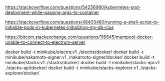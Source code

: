 https://stackoverflow.com/questions/54256980/kubernetes-pod-deployment-while-passing-args-to-container

https://stackoverflow.com/questions/48403480/running-a-shell-script-to-initialize-pods-in-kubernetes-initializing-my-db-clus


https://bitcoin.stackexchange.com/questions/116645/mempool-docker-unable-to-connect-to-electrum-server


docker build -t minikube/electrs:v1 ./electrs/docker/
docker build -t minikube/nakamoto-signer:v1 ./nakamoto-signer/docker/
docker build -t minikube/stacks:v1 ./stacks/docker/
docker build -t minikube/stacks-api:v1 ./stacks-api/docker/
docker build -t minikube/stacks-explorer:v1 ./stacks-explorer/docker/
